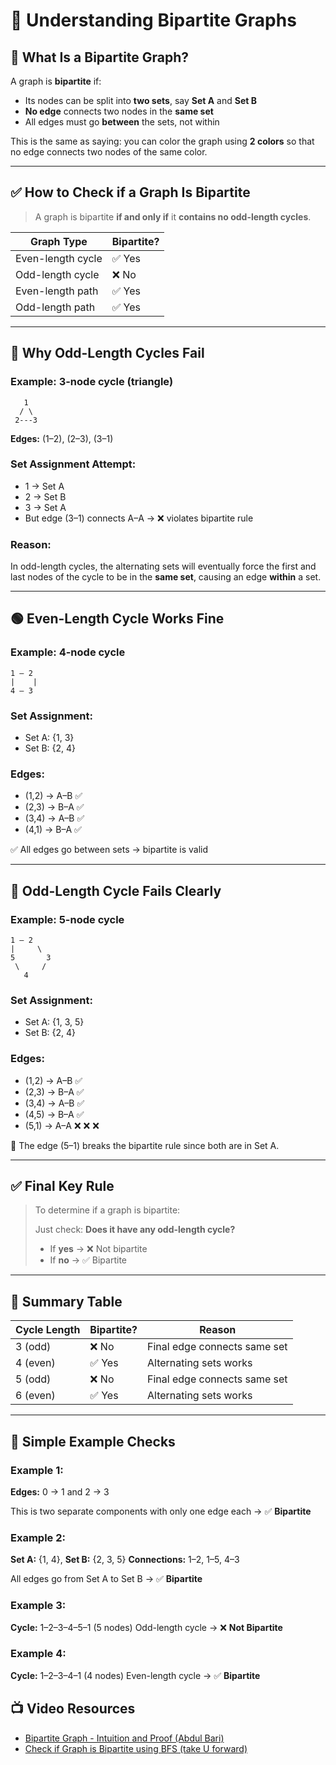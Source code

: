 # 📘 Understanding Bipartite Graphs

## 🔹 What Is a Bipartite Graph?

A graph is **bipartite** if:

* Its nodes can be split into **two sets**, say **Set A** and **Set B**
* **No edge** connects two nodes in the **same set**
* All edges must go **between** the sets, not within

This is the same as saying: you can color the graph using **2 colors** so that no edge connects two nodes of the same color.

---

## ✅ How to Check if a Graph Is Bipartite

> A graph is bipartite **if and only if** it **contains no odd-length cycles**.

| Graph Type        | Bipartite? |
| ----------------- | ---------- |
| Even-length cycle | ✅ Yes      |
| Odd-length cycle  | ❌ No       |
| Even-length path  | ✅ Yes      |
| Odd-length path   | ✅ Yes      |

---

## 🔺 Why Odd-Length Cycles Fail

### Example: 3-node cycle (triangle)

```
   1
  / \
 2---3
```

**Edges:** (1–2), (2–3), (3–1)

### Set Assignment Attempt:

* 1 → Set A
* 2 → Set B
* 3 → Set A
* But edge (3–1) connects A–A → ❌ violates bipartite rule

### Reason:

In odd-length cycles, the alternating sets will eventually force the first and last nodes of the cycle to be in the **same set**, causing an edge **within** a set.

---

## 🟢 Even-Length Cycle Works Fine

### Example: 4-node cycle

```
1 — 2
|    |
4 — 3
```

### Set Assignment:

* Set A: {1, 3}
* Set B: {2, 4}

### Edges:

* (1,2) → A–B ✅
* (2,3) → B–A ✅
* (3,4) → A–B ✅
* (4,1) → B–A ✅

✅ All edges go between sets → bipartite is valid

---

## 🔴 Odd-Length Cycle Fails Clearly

### Example: 5-node cycle

```
1 — 2
|     \
5       3
 \     /
   4
```

### Set Assignment:

* Set A: {1, 3, 5}
* Set B: {2, 4}

### Edges:

* (1,2) → A–B ✅
* (2,3) → B–A ✅
* (3,4) → A–B ✅
* (4,5) → B–A ✅
* (5,1) → A–A ❌ ❌ ❌

🔴 The edge (5–1) breaks the bipartite rule since both are in Set A.

---

## ✅ Final Key Rule

> To determine if a graph is bipartite:
>
> Just check: **Does it have any odd-length cycle?**
>
> * If **yes** → ❌ Not bipartite
> * If **no** → ✅ Bipartite

---

## 📌 Summary Table

| Cycle Length | Bipartite? | Reason                       |
| ------------ | ---------- | ---------------------------- |
| 3 (odd)      | ❌ No       | Final edge connects same set |
| 4 (even)     | ✅ Yes      | Alternating sets works       |
| 5 (odd)      | ❌ No       | Final edge connects same set |
| 6 (even)     | ✅ Yes      | Alternating sets works       |

---

## 🧪 Simple Example Checks

### Example 1:

**Edges:** 0 → 1 and 2 → 3

This is two separate components with only one edge each → ✅ **Bipartite**

### Example 2:

**Set A:** {1, 4}, **Set B:** {2, 3, 5}
**Connections:** 1–2, 1–5, 4–3

All edges go from Set A to Set B → ✅ **Bipartite**

### Example 3:

**Cycle:** 1–2–3–4–5–1 (5 nodes)
Odd-length cycle → ❌ **Not Bipartite**

### Example 4:

**Cycle:** 1–2–3–4–1 (4 nodes)
Even-length cycle → ✅ **Bipartite**

## 📺 Video Resources

* [Bipartite Graph - Intuition and Proof (Abdul Bari)](https://www.youtube.com/watch?v=_TIqhvDR8DQ)
* [Check if Graph is Bipartite using BFS (take U forward)](https://www.youtube.com/watch?v=bZBmN7I7GNQ)

